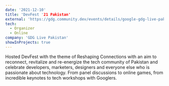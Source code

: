 ```yaml
---
date: '2021-12-10'
title: 'DevFest '21 Pakistan'
external: 'https://gdg.community.dev/events/details/google-gdg-live-pakistan-presents-gdg-live-pakistan-devfest-2021/'
tech:
  - Organizer
  - Online
company: 'GDG Live Pakistan'
showInProjects: true
---
```


Hosted DevFest with the theme of Reshaping Connections with an aim to reconnect, revitalize and re-energize the tech community of Pakistan and celebrate developers, marketers, designers and everyone else who is passionate about technology. From panel discussions to online games, from incredible keynotes to tech workshops with Googlers.
